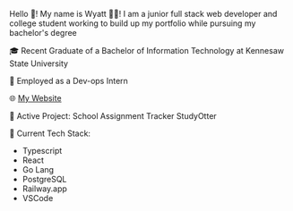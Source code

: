 Hello 👋! My name is Wyatt 🧑‍💻! I am a junior full stack web developer and college student working to build up my portfolio while pursuing my bachelor's degree

🎓 Recent Graduate of a Bachelor of Information Technology at Kennesaw State University

🔧 Employed as a Dev-ops Intern

🌐 <a href="https://www.awhaston.dev" target="_blank">My Website</a>

🚧 Active Project: School Assignment Tracker StudyOtter

🚀 Current Tech Stack:
- Typescript
- React
- Go Lang
- PostgreSQL
- Railway.app
- VSCode
